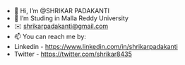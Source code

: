 - 👋 Hi, I’m @SHRIKAR PADAKANTI
- 👀 I’m Studing in Malla Reddy University
- ✉️ shrikarpadakanti@gmail.com
- 📫 You can reach me by:
- Linkedin - <https://www.linkedin.com/in/shrikarpadakanti>
- Twitter - <https://twitter.com/shrikar8435>
